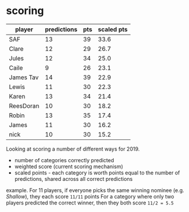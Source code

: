# scoring

| player | predictions | pts | scaled pts |
| ------ | --- | ----------- | ---------- |
| SAF	| 13	| 39	| 33.6 |
| Clare	| 12	| 29	| 26.7 |
| Jules	| 12	| 34	| 25.0 |
| Caile	| 9	| 26	| 23.1 |
| James Tav	| 14	| 39	| 22.9 |
| Lewis	| 11	| 30	| 22.3 |
| Karen	| 13	| 34	| 21.4 |
| ReesDoran	| 10	| 30	| 18.2 |
| Robin	| 13	| 35	| 17.4 |
| James	| 11	| 30	| 16.2 |
| nick	| 10	| 30	| 15.2 |

Looking at scoring a number of different ways for 2019. 
* number of categories correctly predicted
* weighted score (current scoring mechanism)
* scaled points - each category is worth points equal to the number of predictions, shared across all correct predictions

example. For 11 players, if everyone picks the same winning nominee (e.g. _Shallow_), they each score `11/11` points
For a category where only two players predicted the correct winner, then they both score `11/2 = 5.5`
